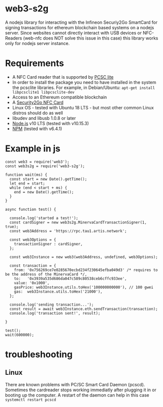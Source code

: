 # web3-s2g

A nodejs library for interacting with the Infineon Securiy2Go SmartCard for signing transactions for ethereum blockchain based systems on a nodejs server.
Since websites cannot directly interact with USB devices or NFC-Readers (web-nfc does NOT solve this issue in this case) this library works only for nodejs server instance. 

# Requirements

- A NFC Card reader that is supported by [PCSC lite](https://pcsclite.apdu.fr/)
- In order to install the package you need to have installed in the system the pcsclite libraries. For example, in Debian/Ubuntu: `apt-get install libpcsclite1 libpcsclite-dev`
- Access to an Ethereum compatible blockchain
- A [Security2Go NFC Card](https://github.com/Infineon/blockchain) 
- Linux OS - tested with Ubuntu 18 LTS - but most other common Linux distros should do as well
- libudev and libusb 1.0.8 or later
- [Node.js](https://nodejs.org/en/) v10 LTS (tested with v10.15.3)
- [NPM](https://www.npmjs.com/get-npm) (tested with v6.4.1)

# Example in js
```
const web3 = require('web3');
const web3s2g = require('web3-s2g');

function wait(ms) {
  const start = new Date().getTime();
  let end = start;
  while (end < start + ms) {
    end = new Date().getTime();
  }
}

async function test() {

  console.log('started a test!');
  const cardSigner = new web3s2g.MinervaCardTransactionSigner(1, true);
  const web3Address = 'https://rpc.tau1.artis.network';

  const web3Options = {
    transactionSigner : cardSigner,
  };

  const web3Instance = new web3(web3Address, undefined, web3Options);

  const transaction = {
    from: '0x756269ce7e0285670ecbd234f230645efba049d3' /* requires to be the address of the MinervaCard */,
    to:   '0x3939a535d686da047c589c80538ceb6cffc933ee',
    value: '0x1000',
    gasPrice: web3Instance.utils.toHex('100000000000'), // 100 gwei
    gas:  web3Instance.utils.toHex('21000'),
  };

  console.log('sending transaction...');
  const result = await web3Instance.eth.sendTransaction(transaction);
  console.log('transaction sent!', result);

}

test();
wait(600000);
```

# troubleshooting 

## Linux
There are known problems with PC/SC Smart Card Daemon (pcscd). Sometimes the cardreader stops working immediatly after plugging it in or booting up the computer. A restart of the daemon can help in this case `systemctl restart pcscd`
